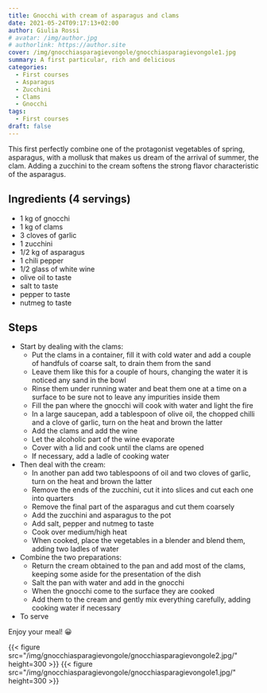 ```yaml
---
title: Gnocchi with cream of asparagus and clams
date: 2021-05-24T09:17:13+02:00
author: Giulia Rossi
# avatar: /img/author.jpg
# authorlink: https://author.site
cover: /img/gnocchiasparagievongole/gnocchiasparagievongole1.jpg
summary: A first particular, rich and delicious
categories:
  - First courses
  - Asparagus
  - Zucchini
  - Clams
  - Gnocchi
tags:
  - First courses
draft: false
---
```


This first perfectly combine one of the protagonist vegetables of spring, asparagus, with a mollusk that makes us dream of the arrival of summer, the clam.
Adding a zucchini to the cream softens the strong flavor characteristic of the asparagus.

## Ingredients (4 servings)

* 1 kg of gnocchi
* 1 kg of clams
* 3 cloves of garlic
* 1 zucchini
* 1/2 kg of asparagus
* 1 chili pepper
* 1/2 glass of white wine
* olive oil to taste
* salt to taste
* pepper to taste
* nutmeg to taste

## Steps

* Start by dealing with the clams:
  * Put the clams in a container, fill it with cold water and add a couple of handfuls of coarse salt, to drain them from the sand
  * Leave them like this for a couple of hours, changing the water it is noticed any sand in the bowl
  * Rinse them under running water and beat them one at a time on a surface to be sure not to leave any impurities inside them
  * Fill the pan where the gnocchi will cook with water and light the fire
  * In a large saucepan, add a tablespoon of olive oil, the chopped chilli and a clove of garlic, turn on the heat and brown the latter
  * Add the clams and add the wine
  * Let the alcoholic part of the wine evaporate
  * Cover with a lid and cook until the clams are opened
  * If necessary, add a ladle of cooking water
* Then deal with the cream:
  * In another pan add two tablespoons of oil and two cloves of garlic, turn on the heat and brown the latter
  * Remove the ends of the zucchini, cut it into slices and cut each one into quarters
  * Remove the final part of the asparagus and cut them coarsely
  * Add the zucchini and asparagus to the pot
  * Add salt, pepper and nutmeg to taste
  * Cook over medium/high heat
  * When cooked, place the vegetables in a blender and blend them, adding two ladles of water
* Combine the two preparations:
  * Return the cream obtained to the pan and add most of the clams, keeping some aside for the presentation of the dish
  * Salt the pan with water and add in the gnocchi
  * When the gnocchi come to the surface they are cooked
  * Add them to the cream and gently mix everything carefully, adding cooking water if necessary
* To serve

Enjoy your meal! 😀

 {{< figure src="/img/gnocchiasparagievongole/gnocchiasparagievongole2.jpg/" height=300  >}}
 {{< figure src="/img/gnocchiasparagievongole/gnocchiasparagievongole1.jpg/" height=300  >}}



